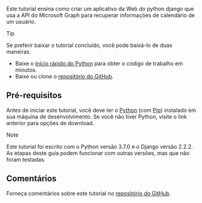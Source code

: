 <!-- markdownlint-disable MD002 MD041 -->

Este tutorial ensina como criar um aplicativo da Web do python django que usa a API do Microsoft Graph para recuperar informações de calendário de um usuário.

> [!TIP]
> Se preferir baixar o tutorial concluído, você pode baixá-lo de duas maneiras.
>
> - Baixe o [início rápido do Python](https://developer.microsoft.com/graph/quick-start?platform=option-Python) para obter o código de trabalho em minutos.
> - Baixe ou clone o [repositório do GitHub](https://github.com/microsoftgraph/msgraph-training-pythondjangoapp).

## <a name="prerequisites"></a>Pré-requisitos

Antes de iniciar este tutorial, você deve ter o [Python](https://www.python.org/) (com [Pip](https://pypi.org/project/pip/)) instalado em sua máquina de desenvolvimento. Se você não tiver Python, visite o link anterior para opções de download.

> [!NOTE]
> Este tutorial foi escrito com o Python versão 3.7.0 e o Django versão 2.2.2. As etapas deste guia podem funcionar com outras versões, mas que não foram testadas.

## <a name="feedback"></a>Comentários

Forneça comentários sobre este tutorial no [repositório do GitHub](https://github.com/microsoftgraph/msgraph-training-pythondjangoapp).
